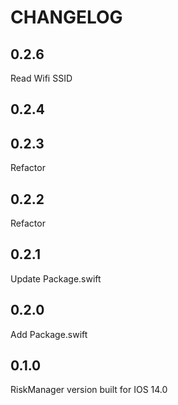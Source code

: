 #  CHANGELOG

## 0.2.6

Read Wifi SSID

## 0.2.4


## 0.2.3

Refactor


## 0.2.2

Refactor

## 0.2.1

Update Package.swift

## 0.2.0

Add Package.swift

## 0.1.0

RiskManager version built for IOS 14.0
